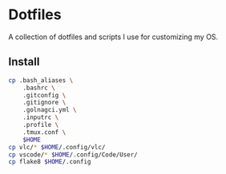 # Dotfiles

A collection of dotfiles and scripts I use for customizing my OS.

## Install

```sh
cp .bash_aliases \
    .bashrc \
    .gitconfig \
    .gitignore \
    .golnagci.yml \
    .inputrc \
    .profile \
    .tmux.conf \
    $HOME
cp vlc/* $HOME/.config/vlc/
cp vscode/* $HOME/.config/Code/User/
cp flake8 $HOME/.config
```
